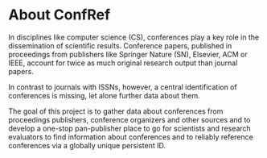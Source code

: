 # About ConfRef

In disciplines like computer science (CS), conferences play a key role in the dissemination of scientific results. Conference papers, published in proceedings from publishers like Springer Nature (SN), Elsevier, ACM or IEEE, account for twice as much original research output than journal papers. 

In contrast to journals with ISSNs, however, a central identification of conferences is missing, let alone further data about them. 

The goal of this project is to gather data about conferences from proceedings publishers, conference organizers and other sources and to develop a one-stop pan-publisher place to go for scientists and research evaluators to find information about conferences and to reliably reference conferences via a globally unique persistent ID.
